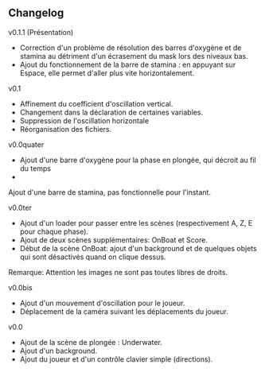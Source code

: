 ﻿## Changelog


v0.1.1 (Présentation)
- Correction d'un problème de résolution des barres d'oxygène et de stamina au détriment d'un écrasement du mask lors des niveaux bas.
- Ajout du fonctionnement de la barre de stamina : en appuyant sur Espace, elle permet d'aller plus vite horizontalement.

v0.1
- Affinement du coefficient d'oscillation vertical.
- Changement dans la déclaration de certaines variables.
- Suppression de l'oscillation horizontale
- Réorganisation des fichiers.

v0.0quater
- Ajout d'une barre d'oxygène pour la phase en plongée, qui décroit au fil du temps
- 
Ajout d'une barre de stamina, pas fonctionnelle pour l'instant.


v0.0ter
- Ajout d'un loader pour passer entre les scènes (respectivement A, Z, E pour chaque phase).
- Ajout de deux scènes supplémentaires: OnBoat et Score.
- Début de la scène OnBoat: ajout d'un background  et de quelques objets qui sont désactivés quand on clique dessus.

Remarque: Attention les images ne sont pas toutes libres de droits.

v0.0bis
- Ajout d'un mouvement d'oscillation pour le joueur.
- Déplacement de la caméra suivant les déplacements du joueur.

v0.0
- Ajout de la scène de plongée : Underwater.
- Ajout d'un background.
- Ajout du joueur et d'un contrôle clavier simple (directions).
